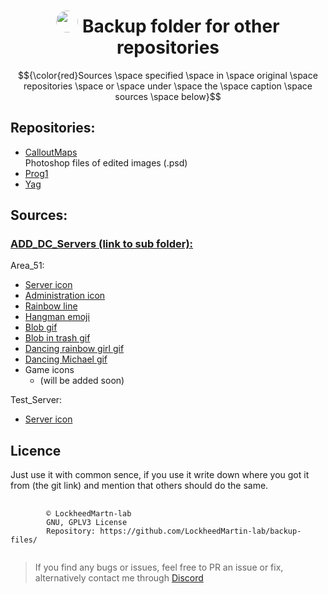 <div align="center"><h1><img src="https://avatars.githubusercontent.com/u/74681168?v=4" height="auto" width="35" style="border-radius:50%"></img>&nbspBackup folder for other repositories</h1></div>

$${\color{red}Sources \space specified \space in \space original \space repositories \space or \space under \space the \space caption \space sources \space below}$$
## Repositories:
* [CalloutMaps](https://github.com/LockheedMartin-lab/CalloutMaps)  
Photoshop files of edited images (.psd)
* [Prog1](https://github.com/LockheedMartin-lab/Prog1/)
* [Yag](https://github.com/LockheedMartin-lab/Yag)

## Sources:  
### [ADD_DC_Servers (link to sub folder): ](https://github.com/LockheedMartin-lab/backup-files/tree/main/ADD_DC_Servers) 

Area_51:  
- [Server icon](https://www.af.mil/News/Article-Display/Article/1960084/af-week-in-photos/#gallery-1)  
- [Administration icon](https://www.veryicon.com/icons/commerce-shopping/wangdianbao-icon-monochrome/administrators-6.html)  
- [Rainbow line](https://giphy.com/stickers/moderncann-chicago-moca-moderncannabis-TIj8cbzWYKnE9ul3ab)  
- [Hangman emoji](https://www.seekpng.com/ipng/u2q8a9a9r5t4t4i1_photo-discord-emojis/)  
- [Blob gif](https://tenor.com/view/blob-dancing-gif-21353115)  
- [Blob in trash gif](https://tenor.com/view/party-blob-trash-gif-26373191)  
- [Dancing rainbow girl gif](https://media.discordapp.net/attachments/578976698931085333/810102503072202752/676453069155860510.gif)  
- [Dancing Michael gif](https://media.discordapp.net/attachments/740273236243382312/810092528904175626/1381a7230c9b868d1470279b65b839d7a5d23f1er5-232-320_00.gif)  
- Game icons  
    - (will be added soon)  

Test_Server:  
- [Server icon](https://www.nicepng.com/ourpic/u2y3q8q8o0w7e6y3_little-bot-bot-robot-illustrator-robot-antenna-logo/)


## Licence
Just use it with common sence, if you use it write down where you got it from (the git link) and mention that others should do the same. 

<pre>
    <code "color:white;background-color:black">
        ©️ LockheedMartn-lab
        GNU, GPLV3 License
        Repository: https://github.com/LockheedMartin-lab/backup-files/
    </code>
</pre>


<blockquote>If you find any bugs or issues, feel free to PR an issue or fix, alternatively contact me through <a href="https://discordapp.com/users/583700813818626109/">Discord</a>
